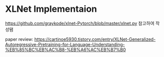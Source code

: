 # XLNet Implementaion

https://github.com/graykode/xlnet-Pytorch/blob/master/xlnet.py 참고하여 작성됌

paper review: https://cartinoe5930.tistory.com/entry/XLNet-Generalized-Autoregressive-Pretraining-for-Language-Understanding-%EB%85%BC%EB%AC%B8-%EB%A6%AC%EB%B7%B0
